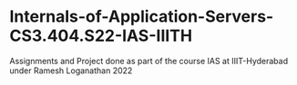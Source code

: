 # Internals-of-Application-Servers-CS3.404.S22-IAS-IIITH
Assignments and Project done as part of the course IAS at IIIT-Hyderabad under Ramesh Loganathan 2022
